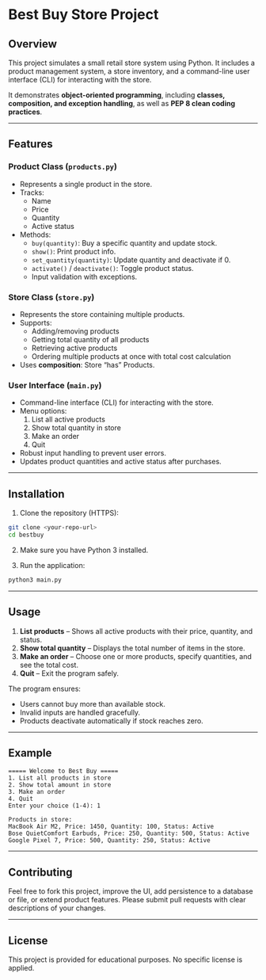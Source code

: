 # Best Buy Store Project

## Overview
This project simulates a small retail store system using Python.
It includes a product management system, a store inventory, and a command-line user interface (CLI) for interacting with the store.

It demonstrates **object-oriented programming**, including **classes, composition, and exception handling**, as well as **PEP 8 clean coding practices**.

---

## Features

### Product Class (`products.py`)
- Represents a single product in the store.
- Tracks:
  - Name
  - Price
  - Quantity
  - Active status
- Methods:
  - `buy(quantity)`: Buy a specific quantity and update stock.
  - `show()`: Print product info.
  - `set_quantity(quantity)`: Update quantity and deactivate if 0.
  - `activate()` / `deactivate()`: Toggle product status.
  - Input validation with exceptions.

### Store Class (`store.py`)
- Represents the store containing multiple products.
- Supports:
  - Adding/removing products
  - Getting total quantity of all products
  - Retrieving active products
  - Ordering multiple products at once with total cost calculation
- Uses **composition**: Store “has” Products.

### User Interface (`main.py`)
- Command-line interface (CLI) for interacting with the store.
- Menu options:
  1. List all active products
  2. Show total quantity in store
  3. Make an order
  4. Quit
- Robust input handling to prevent user errors.
- Updates product quantities and active status after purchases.

---

## Installation

1. Clone the repository (HTTPS):

```bash
git clone <your-repo-url>
cd bestbuy
```

2. Make sure you have Python 3 installed.

3. Run the application:

```bash
python3 main.py
```

---

## Usage

1. **List products** – Shows all active products with their price, quantity, and status.
2. **Show total quantity** – Displays the total number of items in the store.
3. **Make an order** – Choose one or more products, specify quantities, and see the total cost.
4. **Quit** – Exit the program safely.

The program ensures:
- Users cannot buy more than available stock.
- Invalid inputs are handled gracefully.
- Products deactivate automatically if stock reaches zero.

---

## Example

```
===== Welcome to Best Buy =====
1. List all products in store
2. Show total amount in store
3. Make an order
4. Quit
Enter your choice (1-4): 1

Products in store:
MacBook Air M2, Price: 1450, Quantity: 100, Status: Active
Bose QuietComfort Earbuds, Price: 250, Quantity: 500, Status: Active
Google Pixel 7, Price: 500, Quantity: 250, Status: Active
```

---

## Contributing
Feel free to fork this project, improve the UI, add persistence to a database or file, or extend product features.
Please submit pull requests with clear descriptions of your changes.

---

## License
This project is provided for educational purposes. No specific license is applied.

